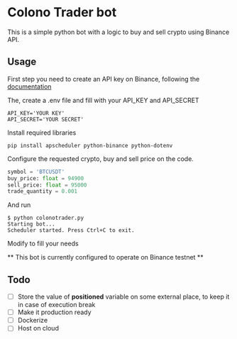 # Colono Trader bot

This is a simple python bot with a logic to buy and sell crypto using Binance API.

## Usage

First step you need to create an API key on Binance, following the [documentation](https://www.binance.com/en/support/faq/how-to-create-api-keys-on-binance-360002502072)

The, create a .env file and fill with your API_KEY and API_SECRET

```
API_KEY='YOUR KEY'
API_SECRET='YOUR SECRET'
```

Install required libraries

```
pip install apscheduler python-binance python-dotenv
```

Configure the requested crypto, buy and sell price on the code.

```python
symbol = 'BTCUSDT'
buy_price: float = 94900
sell_price: float = 95000
trade_quantity = 0.001
```

And run

```
$ python colonotrader.py 
Starting bot...
Scheduler started. Press Ctrl+C to exit.
```

Modify to fill your needs

** This bot is currently configured to operate on Binance testnet **

## Todo

- [ ] Store the value of **positioned** variable on some external place, to keep it in case of execution break
- [ ] Make it production ready
- [ ] Dockerize
- [ ] Host on cloud